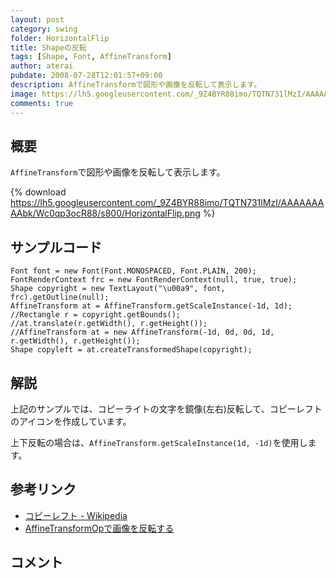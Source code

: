 ```yaml
---
layout: post
category: swing
folder: HorizontalFlip
title: Shapeの反転
tags: [Shape, Font, AffineTransform]
author: aterai
pubdate: 2008-07-28T12:01:57+09:00
description: AffineTransformで図形や画像を反転して表示します。
image: https://lh5.googleusercontent.com/_9Z4BYR88imo/TQTN731lMzI/AAAAAAAAAbk/Wc0qp3ocR88/s800/HorizontalFlip.png
comments: true
---
```

## 概要
`AffineTransform`で図形や画像を反転して表示します。

{% download https://lh5.googleusercontent.com/_9Z4BYR88imo/TQTN731lMzI/AAAAAAAAAbk/Wc0qp3ocR88/s800/HorizontalFlip.png %}

## サンプルコード
<pre class="prettyprint"><code>Font font = new Font(Font.MONOSPACED, Font.PLAIN, 200);
FontRenderContext frc = new FontRenderContext(null, true, true);
Shape copyright = new TextLayout("\u00a9", font, frc).getOutline(null);
AffineTransform at = AffineTransform.getScaleInstance(-1d, 1d);
//Rectangle r = copyright.getBounds();
//at.translate(r.getWidth(), r.getHeight());
//AffineTransform at = new AffineTransform(-1d, 0d, 0d, 1d, r.getWidth(), r.getHeight());
Shape copyleft = at.createTransformedShape(copyright);
</code></pre>

## 解説
上記のサンプルでは、コピーライトの文字を鏡像(左右)反転して、コピーレフトのアイコンを作成しています。

上下反転の場合は、`AffineTransform.getScaleInstance(1d, -1d)`を使用します。

## 参考リンク
- [コピーレフト - Wikipedia](http://en.wikipedia.org/wiki/Copyleft)
- [AffineTransformOpで画像を反転する](http://ateraimemo.com/Swing/AffineTransformOp.html)

<!-- dummy comment line for breaking list -->

## コメント
